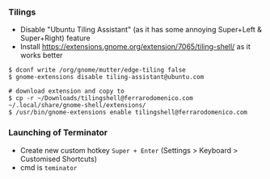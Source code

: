 ### Tilings

- Disable "Ubuntu Tiling Assistant" (as it has some annoying Super+Left & Super+Right) feature
- Install https://extensions.gnome.org/extension/7065/tiling-shell/ as it works better

```
$ dconf write /org/gnome/mutter/edge-tiling false
$ gnome-extensions disable tiling-assistant@ubuntu.com

# download extension and copy to
$ cp -r ~/Downloads/tilingshell@ferrarodomenico.com ~/.local/share/gnome-shell/extensions/
$ /usr/bin/gnome-extensions enable tilingshell@ferrarodomenico.com
```

### Launching of Terminator

- Create new custom hotkey `Super + Enter` (Settings > Keyboard > Customised Shortcuts)
- cmd is `teminator`
